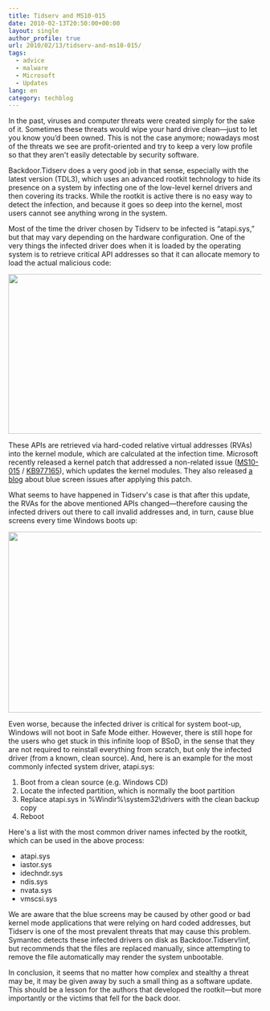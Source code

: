 ```yaml
---
title: Tidserv and MS10-015
date: 2010-02-13T20:50:00+00:00
layout: single
author_profile: true
url: 2010/02/13/tidserv-and-ms10-015/
tags:
  - advice
  - malware
  - Microsoft
  - Updates
lang: en
category: techblog
---
```

In the past, viruses and computer threats were created simply for the sake of it. Sometimes these threats would wipe your hard drive clean—just to let you know you’d been owned. This is not the case anymore; nowadays most of the threats we see are profit-oriented and try to keep a very low profile so that they aren't easily detectable by security software.

Backdoor.Tidserv does a very good job in that sense, especially with the latest version (TDL3), which uses an advanced rootkit technology to hide its presence on a system by infecting one of the low-level kernel drivers and then covering its tracks. While the rootkit is active there is no easy way to detect the infection, and because it goes so deep into the kernel, most users cannot see anything wrong in the system.

Most of the time the driver chosen by Tidserv to be infected is “atapi.sys,” but that may vary depending on the hardware configuration. One of the very things the infected driver does when it is loaded by the operating system is to retrieve critical API addresses so that it can allocate memory to load the actual malicious code:

<div>
  <a href="http://1.bp.blogspot.com/_vaUVXcmC3OI/S3cIyaD65LI/AAAAAAAAA8o/T1E-lvAU8Dc/s1600-h/APIs.png" imageanchor="1"><img border="0" height="318" src="http://1.bp.blogspot.com/_vaUVXcmC3OI/S3cIyaD65LI/AAAAAAAAA8o/T1E-lvAU8Dc/s640/APIs.png" width="640" /></a>
</div>

These APIs are retrieved via hard-coded relative virtual addresses (RVAs) into the kernel module, which are calculated at the infection time. Microsoft recently released a kernel patch that addressed a non-related issue (<a href="http://www.microsoft.com/technet/security/Bulletin/MS10-015.mspx" target="_blank">MS10-015</a> / <a href="http://support.microsoft.com/kb/977165" target="_blank">KB977165</a>), which updates the kernel modules. They also released <a href="http://blogs.technet.com/msrc/archive/2010/02/12/update-restart-issues-after-installing-ms10-015.aspx" target="_blank">a blog</a> about blue screen issues after applying this patch.

What seems to have happened in Tidserv's case is that after this update, the RVAs for the above mentioned APIs changed—therefore causing the infected drivers out there to call invalid addresses and, in turn, cause blue screens every time Windows boots up:

<div>
  <a href="http://4.bp.blogspot.com/_vaUVXcmC3OI/S3cIzNjOEiI/AAAAAAAAA8w/40spCoDCTBY/s1600-h/BSoD.PNG" imageanchor="1"><img border="0" height="360" src="http://4.bp.blogspot.com/_vaUVXcmC3OI/S3cIzNjOEiI/AAAAAAAAA8w/40spCoDCTBY/s640/BSoD.PNG" width="640" /></a>
</div>

Even worse, because the infected driver is critical for system boot-up, Windows will not boot in Safe Mode either. However, there is still hope for the users who get stuck in this infinite loop of BSoD, in the sense that they are not required to reinstall everything from scratch, but only the infected driver (from a known, clean source). And, here is an example for the most commonly infected system driver, atapi.sys:

  1. Boot from a clean source (e.g. Windows CD)
  2. Locate the infected partition, which is normally the boot partition
  3. Replace atapi.sys in \%Windir%\system32\drivers with the clean backup copy
  4. Reboot

Here's a list with the most common driver names infected by the rootkit, which can be used in the above process:

  * atapi.sys
  * iastor.sys
  * idechndr.sys
  * ndis.sys
  * nvata.sys
  * vmscsi.sys

We are aware that the blue screens may be caused by other good or bad kernel mode applications that were relying on hard coded addresses, but Tidserv is one of the most prevalent threats that may cause this problem. Symantec detects these infected drivers on disk as Backdoor.Tidserv!inf, but recommends that the files are replaced manually, since attempting to remove the file automatically may render the system unbootable.

In conclusion, it seems that no matter how complex and stealthy a threat may be, it may be given away by such a small thing as a software update. This should be a lesson for the authors that developed the rootkit—but more importantly or the victims that fell for the back door.